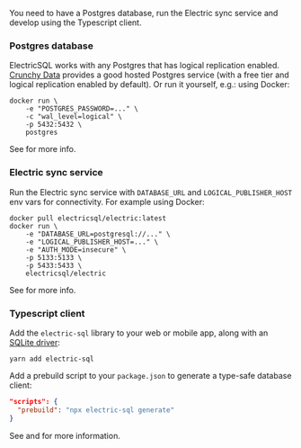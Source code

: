 You need to have a Postgres database, run the Electric sync service and develop using the Typescript client.

### Postgres database

ElectricSQL works with any Postgres that has logical replication enabled. [Crunchy Data](https://www.crunchydata.com/pricing/calculator) provides a good hosted Postgres service (with a free tier and logical replication enabled by default). Or run it yourself, e.g.: using Docker:

```shell
docker run \
    -e "POSTGRES_PASSWORD=..." \
    -c "wal_level=logical" \
    -p 5432:5432 \
    postgres
```

See <DocPageLink path="usage/installation/postgres" /> for more info.

### Electric sync service

Run the Electric sync service with `DATABASE_URL` and `LOGICAL_PUBLISHER_HOST` env vars for connectivity. For example using Docker:

```shell
docker pull electricsql/electric:latest
docker run \
    -e "DATABASE_URL=postgresql://..." \
    -e "LOGICAL_PUBLISHER_HOST=..." \
    -e "AUTH_MODE=insecure" \
    -p 5133:5133 \
    -p 5433:5433 \
    electricsql/electric
```

See <DocPageLink path="usage/installation/service" /> for more info.

### Typescript client

Add the `electric-sql` library to your web or mobile app, along with an [SQLite driver](../integrations/drivers/index.md):

```shell
yarn add electric-sql
```

Add a prebuild script to your `package.json` to generate a type-safe database client:

```json
"scripts": {
  "prebuild": "npx electric-sql generate"
}
```

See <DocPageLink path="usage/installation/client" /> and <DocPageLink path="integrations/drivers" /> for more information.
